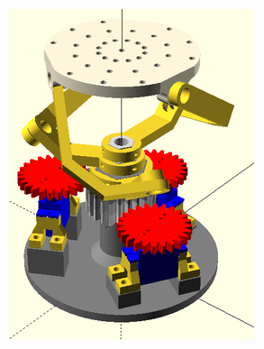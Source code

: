 ![image](https://github.com/frankyhub/openscad-Beispiele/blob/master/033%20Heliostat/Heliostat.png)
